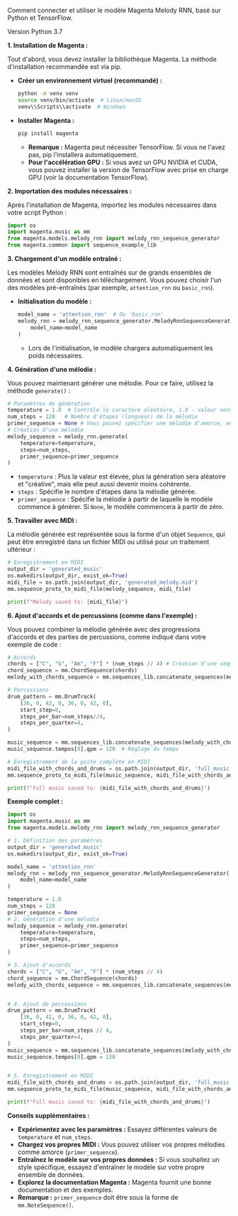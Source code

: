 Comment connecter et utiliser le modèle Magenta Melody RNN, basé sur Python et TensorFlow.

Version Python 3.7

**1. Installation de Magenta :**

Tout d'abord, vous devez installer la bibliothèque Magenta. La méthode d'installation recommandée est via pip.

*   **Créer un environnement virtuel (recommandé) :**
    ```bash
    python -m venv venv
    source venv/bin/activate  # Linux/macOS
    venv\\Scripts\\activate  # Windows
    ```
*   **Installer Magenta :**
    ```bash
    pip install magenta
    ```
    *   **Remarque :** Magenta peut nécessiter TensorFlow. Si vous ne l'avez pas, pip l'installera automatiquement.
    *   **Pour l'accélération GPU :** Si vous avez un GPU NVIDIA et CUDA, vous pouvez installer la version de TensorFlow avec prise en charge GPU (voir la documentation TensorFlow).

**2. Importation des modules nécessaires :**

Après l'installation de Magenta, importez les modules nécessaires dans votre script Python :
```python
import os
import magenta.music as mm
from magenta.models.melody_rnn import melody_rnn_sequence_generator
from magenta.common import sequence_example_lib
```

**3. Chargement d'un modèle entraîné :**

Les modèles Melody RNN sont entraînés sur de grands ensembles de données et sont disponibles en téléchargement. Vous pouvez choisir l'un des modèles pré-entraînés (par exemple, `attention_rnn` ou `basic_rnn`).

*   **Initialisation du modèle :**
    ```python
    model_name = 'attention_rnn'  # Ou 'basic_rnn'
    melody_rnn = melody_rnn_sequence_generator.MelodyRnnSequenceGenerator(
        model_name=model_name
    )
    ```
    *   Lors de l'initialisation, le modèle chargera automatiquement les poids nécessaires.

**4. Génération d'une mélodie :**

Vous pouvez maintenant générer une mélodie. Pour ce faire, utilisez la méthode `generate()` :
```python
# Paramètres de génération
temperature = 1.0  # Contrôle le caractère aléatoire, 1.0 - valeur normale
num_steps = 128   # Nombre d'étapes (longueur) de la mélodie
primer_sequence = None # Vous pouvez spécifier une mélodie d'amorce, en laissant None, le modèle commencera à partir de zéro.
# Création d'une mélodie
melody_sequence = melody_rnn.generate(
    temperature=temperature,
    steps=num_steps,
    primer_sequence=primer_sequence
)
```
*   `temperature` : Plus la valeur est élevée, plus la génération sera aléatoire et "créative", mais elle peut aussi devenir moins cohérente.
*   `steps` : Spécifie le nombre d'étapes dans la mélodie générée.
*  `primer_sequence` : Spécifie la mélodie à partir de laquelle le modèle commence à générer. Si `None`, le modèle commencera à partir de zéro.

**5. Travailler avec MIDI :**

La mélodie générée est représentée sous la forme d'un objet `Sequence`, qui peut être enregistré dans un fichier MIDI ou utilisé pour un traitement ultérieur :
```python
# Enregistrement en MIDI
output_dir = 'generated_music'
os.makedirs(output_dir, exist_ok=True)
midi_file = os.path.join(output_dir, 'generated_melody.mid')
mm.sequence_proto_to_midi_file(melody_sequence, midi_file)

print(f"Melody saved to: {midi_file}")
```

**6. Ajout d'accords et de percussions (comme dans l'exemple) :**

Vous pouvez combiner la mélodie générée avec des progressions d'accords et des parties de percussions, comme indiqué dans votre exemple de code :
```python
# Accords
chords = ["C", "G", "Am", "F"] * (num_steps // 4) # Création d'une séquence d'accords, par répétition
chord_sequence = mm.ChordSequence(chords)
melody_with_chords_sequence = mm.sequences_lib.concatenate_sequences(melody_sequence, chord_sequence)

# Percussions
drum_pattern = mm.DrumTrack(
    [36, 0, 42, 0, 36, 0, 42, 0],
    start_step=0,
    steps_per_bar=num_steps//4,
    steps_per_quarter=4,
)

music_sequence = mm.sequences_lib.concatenate_sequences(melody_with_chords_sequence, drum_pattern)
music_sequence.tempos[0].qpm = 120  # Réglage du tempo

# Enregistrement de la piste complète en MIDI
midi_file_with_chords_and_drums = os.path.join(output_dir, 'full_music.mid')
mm.sequence_proto_to_midi_file(music_sequence, midi_file_with_chords_and_drums)

print(f"Full music saved to: {midi_file_with_chords_and_drums}")
```

**Exemple complet :**

```python
import os
import magenta.music as mm
from magenta.models.melody_rnn import melody_rnn_sequence_generator

# 1. Définition des paramètres
output_dir = 'generated_music'
os.makedirs(output_dir, exist_ok=True)

model_name = 'attention_rnn'
melody_rnn = melody_rnn_sequence_generator.MelodyRnnSequenceGenerator(
    model_name=model_name
)

temperature = 1.0
num_steps = 128
primer_sequence = None
# 2. Génération d'une mélodie
melody_sequence = melody_rnn.generate(
    temperature=temperature,
    steps=num_steps,
    primer_sequence=primer_sequence
)

# 3. Ajout d'accords
chords = ["C", "G", "Am", "F"] * (num_steps // 4)
chord_sequence = mm.ChordSequence(chords)
melody_with_chords_sequence = mm.sequences_lib.concatenate_sequences(melody_sequence, chord_sequence)


# 4. Ajout de percussions
drum_pattern = mm.DrumTrack(
    [36, 0, 42, 0, 36, 0, 42, 0],
    start_step=0,
    steps_per_bar=num_steps // 4,
    steps_per_quarter=4,
)
music_sequence = mm.sequences_lib.concatenate_sequences(melody_with_chords_sequence, drum_pattern)
music_sequence.tempos[0].qpm = 120


# 5. Enregistrement en MIDI
midi_file_with_chords_and_drums = os.path.join(output_dir, 'full_music.mid')
mm.sequence_proto_to_midi_file(music_sequence, midi_file_with_chords_and_drums)

print(f"Full music saved to: {midi_file_with_chords_and_drums}")

```

**Conseils supplémentaires :**

*   **Expérimentez avec les paramètres :** Essayez différentes valeurs de `temperature` et `num_steps`.
*   **Chargez vos propres MIDI :** Vous pouvez utiliser vos propres mélodies comme amorce (`primer_sequence`).
*   **Entraînez le modèle sur vos propres données :** Si vous souhaitez un style spécifique, essayez d'entraîner le modèle sur votre propre ensemble de données.
*   **Explorez la documentation Magenta :** Magenta fournit une bonne documentation et des exemples.
*  **Remarque :** `primer_sequence` doit être sous la forme de `mm.NoteSequence()`.
